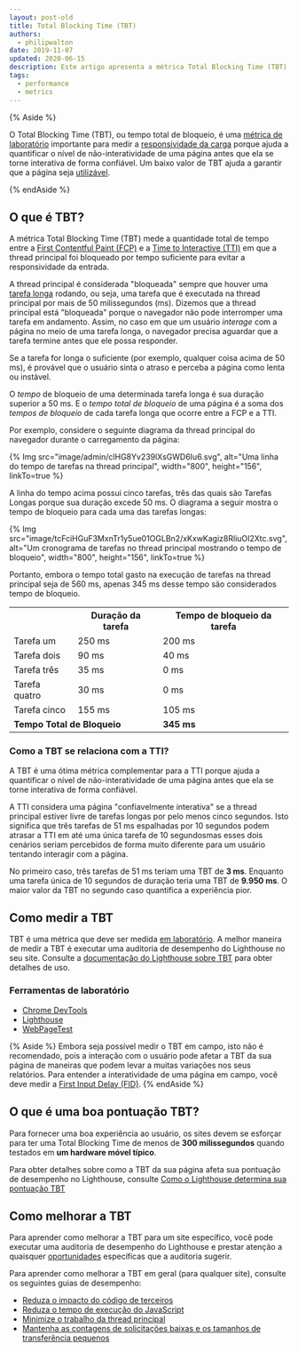 ```yaml
---
layout: post-old
title: Total Blocking Time (TBT)
authors:
  - philipwalton
date: 2019-11-07
updated: 2020-06-15
description: Este artigo apresenta a métrica Total Blocking Time (TBT) e explica como medi-la.
tags:
  - performance
  - metrics
---
```


{% Aside %}

O Total Blocking Time (TBT), ou tempo total de bloqueio, é uma [métrica de laboratório](/user-centric-performance-metrics/#in-the-lab) importante para medir a [responsividade da carga](/user-centric-performance-metrics/#types-of-metrics) porque ajuda a quantificar o nível de não-interatividade de uma página antes que ela se torne interativa de forma confiável. Um baixo valor de TBT ajuda a garantir que a página seja [utilizável](/user-centric-performance-metrics/#questions).

{% endAside %}

## O que é TBT?

A métrica Total Blocking Time (TBT) mede a quantidade total de tempo entre a [First Contentful Paint (FCP)](/fcp/) e a [Time to Interactive (TTI)](/tti/) em que a thread principal foi bloqueado por tempo suficiente para evitar a responsividade da entrada.

A thread principal é considerada "bloqueada" sempre que houver uma [tarefa longa](/custom-metrics/#long-tasks-api) rodando, ou seja, uma tarefa que é executada na thread principal por mais de 50 milissegundos (ms). Dizemos que a thread principal está "bloqueada" porque o navegador não pode interromper uma tarefa em andamento. Assim, no caso em que um usuário *interage* com a página no meio de uma tarefa longa, o navegador precisa aguardar que a tarefa termine antes que ele possa responder.

Se a tarefa for longa o suficiente (por exemplo, qualquer coisa acima de 50 ms), é provável que o usuário sinta o atraso e perceba a página como lenta ou instável.

O *tempo* de bloqueio de uma determinada tarefa longa é sua duração superior a 50 ms. E o *tempo total de bloqueio* de uma página é a soma dos *tempos de bloqueio* de cada tarefa longa que ocorre entre a FCP e a TTI.

Por exemplo, considere o seguinte diagrama da thread principal do navegador durante o carregamento da página:

{% Img src="image/admin/clHG8Yv239lXsGWD6Iu6.svg", alt="Uma linha do tempo de tarefas na thread principal", width="800", height="156", linkTo=true %}

A linha do tempo acima possui cinco tarefas, três das quais são Tarefas Longas porque sua duração excede 50 ms. O diagrama a seguir mostra o tempo de bloqueio para cada uma das tarefas longas:

{% Img src="image/tcFciHGuF3MxnTr1y5ue01OGLBn2/xKxwKagiz8RliuOI2Xtc.svg", alt="Um cronograma de tarefas no thread principal mostrando o tempo de bloqueio", width="800", height="156", linkTo=true %}

Portanto, embora o tempo total gasto na execução de tarefas na thread principal seja de 560 ms, apenas 345 ms desse tempo são considerados tempo de bloqueio.

<table>
  <tr>
    <th></th>
    <th>Duração da tarefa</th>
    <th>Tempo de bloqueio da tarefa</th>
  </tr>
  <tr>
    <td>Tarefa um</td>
    <td>250 ms</td>
    <td>200 ms</td>
  </tr>
  <tr>
    <td>Tarefa dois</td>
    <td>90 ms</td>
    <td>40 ms</td>
  </tr>
  <tr>
    <td>Tarefa três</td>
    <td>35 ms</td>
    <td>0 ms</td>
  </tr>
  <tr>
    <td>Tarefa quatro</td>
    <td>30 ms</td>
    <td>0 ms</td>
  </tr>
  <tr>
    <td>Tarefa cinco</td>
    <td>155 ms</td>
    <td>105 ms</td>
  </tr>
  <tr>
    <td colspan="2"><strong>Tempo Total de Bloqueio</strong></td>
    <td><strong>345 ms</strong></td>
  </tr>
</table>

### Como a TBT se relaciona com a TTI?

A TBT é uma ótima métrica complementar para a TTI porque ajuda a quantificar o nível de não-interatividade de uma página antes que ela se torne interativa de forma confiável.

A TTI considera uma página "confiavelmente interativa" se a thread principal estiver livre de tarefas longas por pelo menos cinco segundos. Isto significa que três tarefas de 51 ms espalhadas por 10 segundos podem atrasar a TTI em até uma única tarefa de 10 segundosmas esses dois cenários seriam percebidos de forma muito diferente para um usuário tentando interagir com a página.

No primeiro caso, três tarefas de 51 ms teriam uma TBT de **3 ms**. Enquanto uma tarefa única de 10 segundos de duração teria uma TBT de **9.950 ms**. O maior valor da TBT no segundo caso quantifica a experiência pior.

## Como medir a TBT

TBT é uma métrica que deve ser medida [em laboratório](/user-centric-performance-metrics/#in-the-lab). A melhor maneira de medir a TBT é executar uma auditoria de desempenho do Lighthouse no seu site. Consulte a [documentação do Lighthouse sobre TBT](/lighthouse-total-blocking-time) para obter detalhes de uso.

### Ferramentas de laboratório

- [Chrome DevTools](https://developers.google.com/web/tools/chrome-devtools/)
- [Lighthouse](https://developers.google.com/web/tools/lighthouse/)
- [WebPageTest](https://www.webpagetest.org/)

{% Aside %} Embora seja possível medir o TBT em campo, isto não é recomendado, pois a interação com o usuário pode afetar a TBT da sua página de maneiras que podem levar a muitas variações nos seus relatórios. Para entender a interatividade de uma página em campo, você deve medir a [First Input Delay (FID)](/fid/). {% endAside %}

## O que é uma boa pontuação TBT?

Para fornecer uma boa experiência ao usuário, os sites devem se esforçar para ter uma Total Blocking Time de menos de **300 milissegundos** quando testados em **um hardware móvel típico**.

Para obter detalhes sobre como a TBT da sua página afeta sua pontuação de desempenho no Lighthouse, consulte [Como o Lighthouse determina sua pontuação TBT](/lighthouse-total-blocking-time/#how-lighthouse-determines-your-tbt-score)

## Como melhorar a TBT

Para aprender como melhorar a TBT para um site específico, você pode executar uma auditoria de desempenho do Lighthouse e prestar atenção a quaisquer [oportunidades](/lighthouse-performance/#opportunities) específicas que a auditoria sugerir.

Para aprender como melhorar a TBT em geral (para qualquer site), consulte os seguintes guias de desempenho:

- [Reduza o impacto do código de terceiros](/third-party-summary/)
- [Reduza o tempo de execução do JavaScript](/bootup-time/)
- [Minimize o trabalho da thread principal](/mainthread-work-breakdown/)
- [Mantenha as contagens de solicitações baixas e os tamanhos de transferência pequenos](/resource-summary/)
